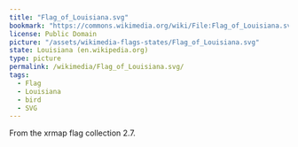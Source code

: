 ```yaml
---
title: "Flag_of_Louisiana.svg"
bookmark: "https://commons.wikimedia.org/wiki/File:Flag_of_Louisiana.svg"
license: Public Domain
picture: "/assets/wikimedia-flags-states/Flag_of_Louisiana.svg"
state: Louisiana (en.wikipedia.org)
type: picture
permalink: /wikimedia/Flag_of_Louisiana.svg/
tags:
  - Flag
  - Louisiana
  - bird
  - SVG
---
```

From the xrmap flag collection 2.7.